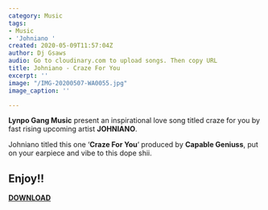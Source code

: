 ```yaml
---
category: Music
tags:
- Music
- 'Johniano '
created: 2020-05-09T11:57:04Z
author: Dj Gsaws
audio: Go to cloudinary.com to upload songs. Then copy URL
title: Johniano - Craze For You
excerpt: ''
image: "/IMG-20200507-WA0055.jpg"
image_caption: ''

---
```

**Lynpo Gang Music** present an inspirational love song titled craze for you by fast rising upcoming artist **JOHNIANO**.

Johniano titled this one ‘**Craze For You**‘ produced by **Capable Geniuss**, put on your earpiece and vibe to this dope shii.

## Enjoy!!

[**DOWNLOAD**](https://latest9ja.co/wp-content/uploads/2020/05/Johniano-Craze-For-You.mp3)